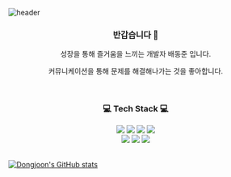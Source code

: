 ![header](https://capsule-render.vercel.app/api?type=Waving&color=0:FFB7C8,100:FF6D90&height=150&section=header&text=BAE_DONG_JOON&fontSize=70&fontColor=FFFFFF)

<h3 align="center"> 반갑습니다 🙌</h3>
<p align="center"> 성장을 통해 즐거움을 느끼는 개발자 배동준 입니다. </p>
<p align="center"> 커뮤니케이션을 통해 문제를 해결해나가는 것을 좋아합니다. </p>


<br>


<h3 align="center">💻 Tech Stack 💻</h3>
<div class="stack" align="center">
  <a href="#"><img src="https://img.shields.io/badge/Node.js-339933?style=flat&logo=node-dot-js&logoColor=white"/></a>
  <a href="#"><img src="https://img.shields.io/badge/Flask-41454A?style=flat&logo=flask&logoColor=wlightgrey"/></a>
  <a href="#"><img src="https://img.shields.io/badge/MongoDB-83B81A?style=flat&logo=MongoDB&logoColor=white"/></a>
  <a href="#"><img src="https://img.shields.io/badge/React-61DAFB?style=flat&logo=React&logoColor=white"/></a>
  <br />
  <a href="#"><img src="https://img.shields.io/badge/Python-3766AB?style=flat&logo=Python&logoColor=white"/></a>
  <a href="#"><img src="https://img.shields.io/badge/JavaScript-F7DF1E?style=flat&logo=JavaScript&logoColor=black"/></a>
  <a href="#"><img src="https://img.shields.io/badge/Git-F05032?style=flat&logo=Git&logoColor=white"/></a>
</div>

<br>


[![Dongjoon's GitHub stats](https://github-readme-stats.vercel.app/api?username=baedonguri&theme=tokyonight&line_height=20)](https://github.com/baedonguri/github-readme-stats) 



